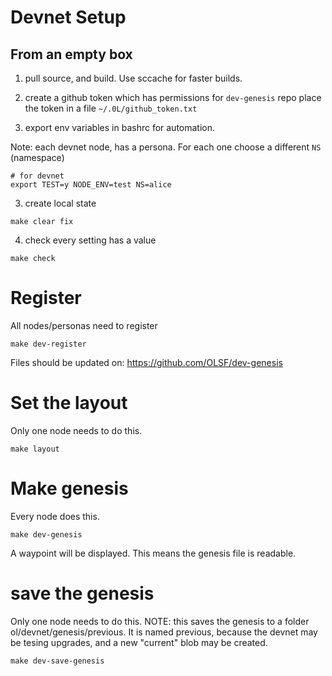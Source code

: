 # Devnet Setup

## From an empty box

1. pull source, and build. Use sccache for faster builds.
2. create a github token which has permissions for `dev-genesis` repo
place the token in a file `~/.0L/github_token.txt`

3. export env variables in bashrc for automation.

Note: each devnet node, has a persona. For each one choose a different `NS` (namespace)
```
# for devnet
export TEST=y NODE_ENV=test NS=alice
```

3. create local state
``` 
make clear fix

```

4. check every setting has a value
```
make check

```

# Register

All nodes/personas need to register
```
make dev-register

```

Files should be updated on: https://github.com/OLSF/dev-genesis


# Set the layout

Only one node needs to do this.
```
make layout

```

# Make genesis

Every node does this.

```
make dev-genesis
```

A waypoint will be displayed. This means the genesis file is readable.

# save the genesis

Only one node needs to do this.
NOTE: this saves the genesis to a folder ol/devnet/genesis/previous. It is named previous, because the devnet may be tesing upgrades, and a new "current" blob may be created.


```
make dev-save-genesis
```
